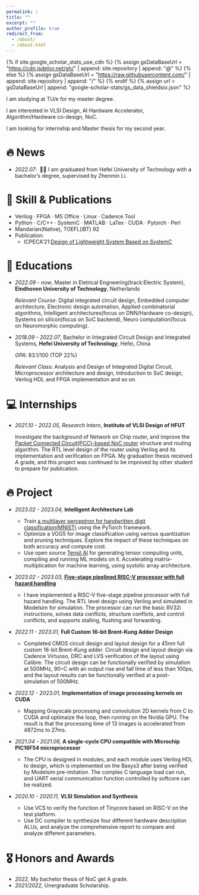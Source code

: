 ```yaml
---
permalink: /
title: ""
excerpt: ""
author_profile: true
redirect_from: 
  - /about/
  - /about.html
---
```


{% if site.google_scholar_stats_use_cdn %}
{% assign gsDataBaseUrl = "https://cdn.jsdelivr.net/gh/" | append: site.repository | append: "@" %}
{% else %}
{% assign gsDataBaseUrl = "https://raw.githubusercontent.com/" | append: site.repository | append: "/" %}
{% endif %}
{% assign url = gsDataBaseUrl | append: "google-scholar-stats/gs_data_shieldsio.json" %}

<span class='anchor' id='about-me'></span>
I am studying at TU/e for my master degree.

I am interested in VLSI Design, AI Hardware Accelerator, Algorithm/Hardware co-design, NoC.

I am looking for internship and Master thesis for my second year.

# 🔥 News
- *2022.07*: &nbsp;🎉🎉 I am graduated from Hefei University of Technology with a bachelor’s degree, supervised by Zhenmin Li.  

# 📝 Skill & Publications 
- Verilog · FPGA · MS Office · Linux · Cadence Tool
- Python · C/C++ · SystemC · MATLAB · LaTex · CUDA · Pytorch · Perl
- Mandarian(Native), TOEFL(iBT) 92
- Publication:
	- ICPECA'21:[Design of Lightweight System Based on SystemC](https://ieeexplore.ieee.org/document/9362651)

# 📖 Educations
- *2022.09 - now*, Master in Eletrical Engneering(track:Electric System), **Eindhoven University of Technology**, Netherlands
	
	*Relevant Course*: Digital integrated circuit design, Embedded computer architecture, Electronic design automation,
					Applied combinatorial algorithms, Intelligent architectures(focus on DNN/Hardware co-design), 
					Systems on silicon(focus on SoC backend), Neuro computation(focus on Neuromorphic computing).
- *2018.09 - 2022.07*, Bachelor in Integrated Circuit Design and Integrated Systems, **Hefei University of Technology**, Hefei, China
	
	*GPA*: 83.1/100 (TOP 22%)
	
	*Relevant Class*: Analysis and Design of Integrated Digital Circuit, Microprocessor architecture and design,
					Introduction to SoC design, Verilog HDL and FPGA implementation and so on.

# 💻 Internships
- *2021.10 - 2022.05, Research Intern*, **Institute of VLSI Design of HFUT**
	
	Investigate the background of Network on Chip router, and improve the [Packet Connected Circuit(PCC)-based NoC router](https://github.com/BoChen-Ye/Network-on-Chip-Router-Based-on-Packet-Connected-Circuit) structure and routing algorithm. 
	The RTL level design of the router using Verilog and its implementation and verification on FPGA. My graduation thesis received A grade, and this project was continued to be improved by other student to prepare for publication.

# 🔥 Project
- *2023.02 - 2023.04,* **Intelligent Architecture Lab**

	- Train [a multilayer perceptron for handwritten digit classification(MNIST)](https://github.com/BoChen-Ye/MNIST-handwritten-digit-classification) using the PyTorch framework.
	- Optimize a VGG5 for image classification using various quantization and pruning techniques. Explore the impact of these techniques on both accuracy and compute cost.
	- Use open source [Tensil AI](https://www.tensil.ai/) for generating tensor computing units, compiling and running ML models on it. Accelerating matrix-multiplication for machine learning, using systolic array architecture.

- *2023.02 - 2023.03,* [**Five-stage pipelined RISC-V processor with full hazard handling**](https://github.com/BoChen-Ye/RISC-V-five-stage-CPU)

	- I have implemented a RISC-V five-stage pipeline processor with full hazard handling. The RTL level design
	using Verilog and simulated in Modelsim for simulation. The processor can run the basic RV32i instructions,
	solves data conflicts, structure conflicts, and control conflicts, and supports stalling, flushing and forwarding.

- *2022.11 - 2023.01,* **Full Custom 16-bit Brent-Kung Adder Design**

	- Completed CMOS circuit design and layout design for a 45nm full custom 16-bit Brent-Kung adder. 
	Circuit design and layout design via Cadence Virtuoso, DRC and LVS verification of the layout using Calibre. 
	The circuit design can be functionally verified by simulation at 500MHz, 90◦C with an output rise and fall time of less than 100ps, and the layout results can be functionally verified at a post-simulation of 500MHz.

- *2022.12 - 2023.01,* **Implementation of image processing kernels on CUDA**

	- Mapping Grayscale processing and convolution 2D kernels from C to CUDA and optimaize the loop, then running on the Nvidia GPU.
	The result is that the processing time of 13 images is accelerated from 4872ms to 27ms.

- *2021.04 - 2021.06,* **A single-cycle CPU compatible with Microchip PIC16F54 microprocessor**	

	- The CPU is designed in modules, and each module uses Verilog HDL to design, which is implemented on the Basys3 after being verified by Modelsim pre-imitation. The complex C language load can run, and UART serial communication function controlled by softcore can be realized.

- *2020.10 - 2020.11,* **VLSI Simulation and Synthesis**	

	- Use VCS to verify the function of Tinycore based on RISC-V on the test platform.
	- Use DC compiler to synthesize four different hardware description ALUs, and analyze the comprehensive report
	to compare and analyze different parameters.

# 🎖 Honors and Awards
- *2022,* My bachelor thesis of NoC get A grade.
- *2021/2022,* Unergraduate Scholarship. 